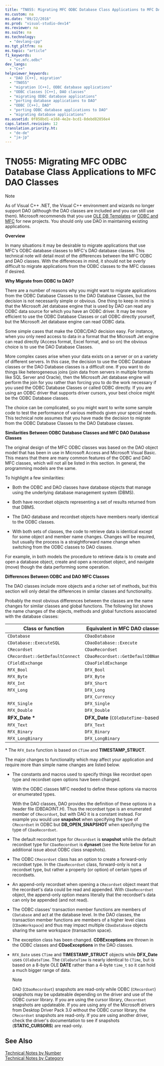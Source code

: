 ```yaml
---
title: "TN055: Migrating MFC ODBC Database Class Applications to MFC DAO Classes"
ms.custom: na
ms.date: "09/22/2016"
ms.prod: "visual-studio-dev14"
ms.reviewer: na
ms.suite: na
ms.technology: 
  - "devlang-cpp"
ms.tgt_pltfrm: na
ms.topic: "article"
f1_keywords: 
  - "vc.mfc.odbc"
dev_langs: 
  - "C++"
helpviewer_keywords: 
  - "DAO [C++], migration"
  - "TN055"
  - "migration [C++], ODBC database applications"
  - "ODBC classes [C++], DAO classes"
  - "migrating ODBC database applications"
  - "porting database applications to DAO"
  - "ODBC [C++], DAO"
  - "porting ODBC database applications to DAO"
  - "migrating database applications"
ms.assetid: 0f858bd1-e168-4e2e-bcd1-8debd82856e4
caps.latest.revision: 12
translation.priority.ht: 
  - "de-de"
  - "ja-jp"
---
```

# TN055: Migrating MFC ODBC Database Class Applications to MFC DAO Classes
> [!NOTE]
>  As of Visual C++ .NET, the Visual C++ environment and wizards no longer support DAO (although the DAO classes are included and you can still use them). Microsoft recommends that you use [OLE DB Templates](../vs140/ole-db-templates.md) or [ODBC and MFC](../vs140/odbc-and-mfc.md) for new projects. You should only use DAO in maintaining existing applications.  
  
 **Overview**  
  
 In many situations it may be desirable to migrate applications that use MFC's ODBC database classes to MFC's DAO database classes. This technical note will detail most of the differences between the MFC ODBC and DAO classes. With the differences in mind, it should not be overly difficult to migrate applications from the ODBC classes to the MFC classes if desired.  
  
 **Why Migrate from ODBC to DAO?**  
  
 There are a number of reasons why you might want to migrate applications from the ODBC Database Classes to the DAO Database Classes, but the decision is not necessarily simple or obvious. One thing to keep in mind is that the Microsoft Jet database engine that is used by DAO can read any ODBC data source for which you have an ODBC driver. It may be more efficient to use the ODBC Database Classes or call ODBC directly yourself, but the Microsoft Jet database engine can read ODBC data.  
  
 Some simple cases that make the ODBC/DAO decision easy. For instance, when you only need access to data in a format that the Microsoft Jet engine can read directly (Access format, Excel format, and so on) the obvious choice is to use the DAO Database Classes.  
  
 More complex cases arise when your data exists on a server or on a variety of different servers. In this case, the decision to use the ODBC Database classes or the DAO Database classes is a difficult one. If you want to do things like heterogeneous joins (join data from servers in multiple formats like SQL Server and Oracle), then the Microsoft Jet database engine will perform the join for you rather than forcing you to do the work necessary if you used the ODBC Database Classes or called ODBC directly. If you are using an ODBC driver that supports driver cursors, your best choice might be the ODBC Database classes.  
  
 The choice can be complicated, so you might want to write some sample code to test the performance of various methods given your special needs. This technical note assumes that you have made the decision to migrate from the ODBC Database Classes to the DAO Database classes.  
  
 **Similarities Between ODBC Database Classes and MFC DAO Database Classes**  
  
 The original design of the MFC ODBC classes was based on the DAO object model that has been in use in Microsoft Access and Microsoft Visual Basic. This means that there are many common features of the ODBC and DAO MFC classes, which will not all be listed in this section. In general, the programming models are the same.  
  
 To highlight a few similarities:  
  
-   Both the ODBC and DAO classes have database objects that manage using the underlying database management system (DBMS).  
  
-   Both have recordset objects representing a set of results returned from that DBMS.  
  
-   The DAO database and recordset objects have members nearly identical to the ODBC classes.  
  
-   With both sets of classes, the code to retrieve data is identical except for some object and member name changes. Changes will be required, but usually the process is a straightforward name change when switching from the ODBC classes to DAO classes.  
  
 For example, in both models the procedure to retrieve data is to create and open a database object, create and open a recordset object, and navigate (move) though the data performing some operation.  
  
 **Differences Between ODBC and DAO MFC Classes**  
  
 The DAO classes include more objects and a richer set of methods, but this section will only detail the differences in similar classes and functionality.  
  
 Probably the most obvious differences between the classes are the name changes for similar classes and global functions. The following list shows the name changes of the objects, methods and global functions associated with the database classes:  
  
|Class or function|Equivalent in MFC DAO classes|  
|-----------------------|-----------------------------------|  
|`CDatabase`|`CDaoDatabase`|  
|`CDatabase::ExecuteSQL`|`CDaoDatabase::Execute`|  
|`CRecordset`|`CDaoRecordset`|  
|`CRecordset::GetDefaultConnect`|`CDaoRecordset::GetDefaultDBName`|  
|`CFieldExchange`|`CDaoFieldExchange`|  
|`RFX_Bool`|`DFX_Bool`|  
|`RFX_Byte`|`DFX_Byte`|  
|`RFX_Int`|`DFX_Short`|  
|`RFX_Long`|`DFX_Long`|  
||`DFX_Currency`|  
|`RFX_Single`|`DFX_Single`|  
|`RFX_Double`|`DFX_Double`|  
|**RFX_Date \***|**DFX_Date** (`COleDateTime`-based)|  
|`RFX_Text`|`DFX_Text`|  
|`RFX_Binary`|`DFX_Binary`|  
|`RFX_LongBinary`|`DFX_LongBinary`|  
  
 \*    The `RFX_Date` function is based on `CTime` and **TIMESTAMP_STRUCT**.  
  
 The major changes to functionality which may affect your application and require more than simple name changes are listed below.  
  
-   The constants and macros used to specify things like recordset open type and recordset open options have been changed.  
  
     With the ODBC classes MFC needed to define these options via macros or enumerated types.  
  
     With the DAO classes, DAO provides the definition of these options in a header file (DBDAOINT.H). Thus the recordset type is an enumerated member of `CRecordset`, but with DAO it is a constant instead. For example you would use **snapshot** when specifying the type of `CRecordset` in ODBC but **DB_OPEN_SNAPSHOT** when specifying the type of `CDaoRecordset`.  
  
-   The default recordset type for `CRecordset` is **snapshot** while the default recordset type for `CDaoRecordset` is **dynaset** (see the Note below for an additional issue about ODBC class snapshots).  
  
-   The ODBC `CRecordset` class has an option to create a forward-only recordset type. In the `CDaoRecordset` class, forward-only is not a recordset type, but rather a property (or option) of certain types of recordsets.  
  
-   An append-only recordset when opening a `CRecordset` object meant that the recordset's data could be read and appended. With `CDaoRecordset` object, the append-only option means literally that the recordset's data can only be appended (and not read).  
  
-   The ODBC classes' transaction member functions are members of `CDatabase` and act at the database level. In the DAO classes, the transaction member functions are members of a higher level class (`CDaoWorkspace`) and thus may impact multiple `CDaoDatabase` objects sharing the same workspace (transaction space).  
  
-   The exception class has been changed. **CDBExceptions** are thrown in the ODBC classes and **CDaoExceptions** in the DAO classes.  
  
-   `RFX_Date` uses `CTime` and **TIMESTAMP_STRUCT** objects while **DFX_Date** uses `COleDateTime`. The `COleDateTime` is nearly identical to `CTime`, but is based on a 8-byte OLE **DATE** rather than a 4-byte `time_t` so it can hold a much bigger range of data.  
  
    > [!NOTE]
    >  DAO (`CDaoRecordset`) snapshots are read-only while ODBC (`CRecordset`) snapshots may be updateable depending on the driver and use of the ODBC cursor library. If you are using the cursor library, `CRecordset` snapshots are updateable. If you are using any of the Microsoft drivers from Desktop Driver Pack 3.0 without the ODBC cursor library, the `CRecordset` snapshots are read-only. If you are using another driver, check the driver's documentation to see if snapshots (**STATIC_CURSORS**) are read-only.  
  
## See Also  
 [Technical Notes by Number](../vs140/technical-notes-by-number.md)   
 [Technical Notes by Category](../vs140/technical-notes-by-category.md)